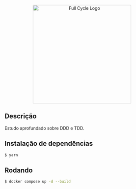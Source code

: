 <p align="center">
  <a href="http://fullcycle.com.br/" target="blank"><img src="https://fullcycle.com.br/wp-content/themes/fullcycle/assets/images/fullcycle-logo.svg" width="320" alt="Full Cycle Logo" /></a>
</p>

## Descrição

Estudo aprofundado sobre DDD e TDD.

## Instalação de dependências

```bash
$ yarn
```

## Rodando

```bash
$ docker compose up -d --build
```
